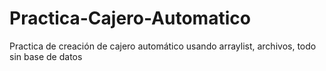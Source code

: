 # Practica-Cajero-Automatico
Practica de creación de cajero automático usando arraylist, archivos, todo sin base de datos
